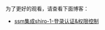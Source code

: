 为了更好的观看，请查看下面博客：
- [ssm集成shiro-1-登录认证&权限控制](https://orduster.github.io/2019/03/29/ssm%E9%9B%86%E6%88%90shiro-1-%E7%99%BB%E5%BD%95%E8%AE%A4%E8%AF%81-%E6%9D%83%E9%99%90%E6%8E%A7%E5%88%B6/)
